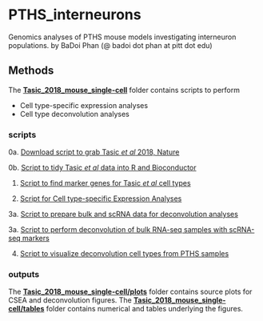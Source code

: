 # PTHS_interneurons
Genomics analyses of PTHS mouse models investigating interneuron populations.
by BaDoi Phan (@ badoi dot phan at pitt dot edu)

## Methods
The [**Tasic_2018_mouse_single-cell**](Tasic_2018_mouse_single-cell) folder contains scripts to perform 
- Cell type-specific expression analyses
- Cell type deconvolution analyses

### scripts
0a. [Download script to grab Tasic _et al_ 2018, Nature](Tasic_2018_mouse_single-cell/download.sh)

0b. [Script to tidy Tasic _et al_ data into R and Bioconductor](Tasic_2018_mouse_single-cell/step0_make_tasic_rse.R)

1. [Script to find marker genes for Tasic _et al_ cell types](Tasic_2018_mouse_single-cell/step1_findMarkerGenes.R)

3. [Script for Cell type-specific Expression Analyses](Tasic_2018_mouse_single-cell/step2_enrichMarkers_PTHS_mouse.R)

3a. [Script to prepare bulk and scRNA data for deconvolution analyses](Tasic_2018_mouse_single-cell/step3a_prepare_deconvolution.R)

3a. [Script to perform deconvolution of bulk RNA-seq samples with scRNA-seq markers](Tasic_2018_mouse_single-cell/step3b_deconvolve_PTHS_mouse_RNA-seq.py)

4. [Script to visualize deconvolution cell types from PTHS samples](Tasic_2018_mouse_single-cell/step4_analyze_allenCellular_deconvolution.R)

### outputs
The [**Tasic_2018_mouse_single-cell/plots**](Tasic_2018_mouse_single-cell/plots) folder contains source plots for CSEA and deconvolution figures.
The [**Tasic_2018_mouse_single-cell/tables**](Tasic_2018_mouse_single-cell/tables) folder contains numerical and tables underlying the figures.
